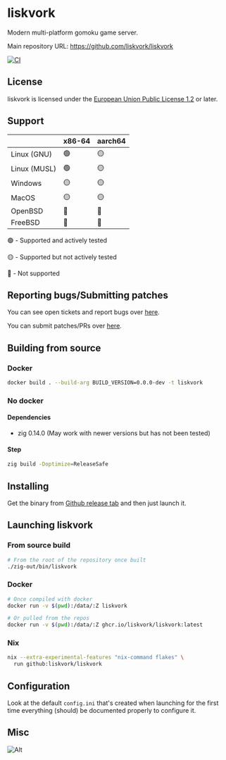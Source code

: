 # liskvork

Modern multi-platform gomoku game server.

Main repository URL: <https://github.com/liskvork/liskvork>

[![CI](https://github.com/liskvork/liskvork/actions/workflows/CI.yml/badge.svg?branch=master)](https://github.com/liskvork/liskvork/actions/workflows/CI.yml)

## License

liskvork is licensed under the
[European Union Public License 1.2](https://joinup.ec.europa.eu/collection/eupl/eupl-text-eupl-12)
or later.

## Support

|              | x86-64 | aarch64 |
|--------------|--------|---------|
| Linux (GNU)  | 🟢     | 🟡      |
| Linux (MUSL) | 🟢     | 🟡      |
| Windows      | 🟡     | 🟡      |
| MacOS        | 🟡     | 🟡      |
| OpenBSD      | 🔴     | 🔴      |
| FreeBSD      | 🔴     | 🔴      |

🟢 - Supported and actively tested

🟡 - Supported but not actively tested

🔴 - Not supported

## Reporting bugs/Submitting patches

You can see open tickets and report bugs over
[here](https://github.com/liskvork/liskvork/issues).

You can submit patches/PRs over
[here](https://github.com/liskvork/liskvork/pulls).

## Building from source

### Docker

```sh
docker build . --build-arg BUILD_VERSION=0.0.0-dev -t liskvork
```

### No docker

#### Dependencies

- zig 0.14.0 (May work with newer versions but has not been tested)

#### Step

```sh
zig build -Doptimize=ReleaseSafe
```

## Installing

Get the binary from
[Github release tab](https://github.com/liskvork/liskvork/releases) and then
just launch it.

## Launching liskvork

### From source build

```sh
# From the root of the repository once built
./zig-out/bin/liskvork
```

### Docker

```sh
# Once compiled with docker
docker run -v $(pwd):/data/:Z liskvork
```

```sh
# Or pulled from the repos
docker run -v $(pwd):/data/:Z ghcr.io/liskvork/liskvork:latest
```

### Nix

```sh
nix --extra-experimental-features "nix-command flakes" \
  run github:liskvork/liskvork
```

## Configuration

Look at the default `config.ini` that's created when launching for the first
time everything (should) be documented properly to configure it.

## Misc

![Alt](https://repobeats.axiom.co/api/embed/c5bcdf9020dfd765f02b6606414c7b7f3e54cb9e.svg "Repobeats analytics image")
